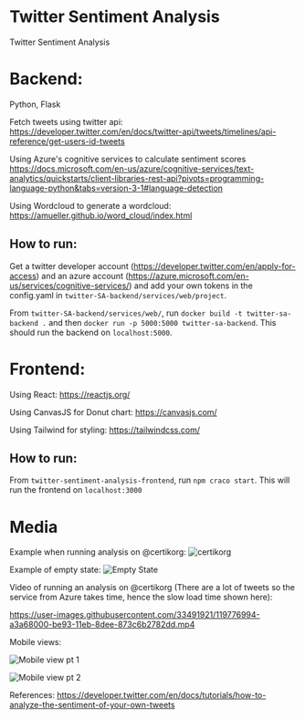# Twitter Sentiment Analysis
 Twitter Sentiment Analysis
 
# Backend:
 Python, Flask
 
 Fetch tweets using twitter api:
 https://developer.twitter.com/en/docs/twitter-api/tweets/timelines/api-reference/get-users-id-tweets
 
 Using Azure's cognitive services to calculate sentiment scores
 https://docs.microsoft.com/en-us/azure/cognitive-services/text-analytics/quickstarts/client-libraries-rest-api?pivots=programming-language-python&tabs=version-3-1#language-detection
 
 Using Wordcloud to generate a wordcloud: https://amueller.github.io/word_cloud/index.html 
 
 ## __How to run:__

 Get a twitter developer account (https://developer.twitter.com/en/apply-for-access) and an azure account (https://azure.microsoft.com/en-us/services/cognitive-services/) and add your own tokens in the config.yaml in `twitter-SA-backend/services/web/project`.
 
 From `twitter-SA-backend/services/web/`, run `docker build -t twitter-sa-backend .` and then `docker run -p 5000:5000 twitter-sa-backend`. This should run the backend on `localhost:5000`.
 
# Frontend:
 Using React: https://reactjs.org/
 
 Using CanvasJS for Donut chart: https://canvasjs.com/
 
 Using Tailwind for styling: https://tailwindcss.com/
 
 ## __How to run:__
 From `twitter-sentiment-analysis-frontend`, run `npm craco start`. This will run the frontend on `localhost:3000`

# Media
 
 Example when running analysis on @certikorg:
 ![certikorg](https://user-images.githubusercontent.com/33491921/119240937-33110380-bb21-11eb-9f96-7c133c4e0958.PNG)
 
 
 Example of empty state:
 ![Empty State](https://user-images.githubusercontent.com/33491921/119240945-40c68900-bb21-11eb-9066-f54851da9106.PNG)
 
 Video of running an analysis on @certikorg (There are a lot of tweets so the service from Azure takes time, hence the slow load time shown here):
 
 https://user-images.githubusercontent.com/33491921/119776994-a3a68000-be93-11eb-8dee-873c6b2782dd.mp4

 Mobile views:
 
 ![Mobile view pt 1](https://user-images.githubusercontent.com/33491921/119777082-b7ea7d00-be93-11eb-90eb-3a444bb21abb.PNG)
 
 ![Mobile view pt 2](https://user-images.githubusercontent.com/33491921/119777089-b9b44080-be93-11eb-9a9e-f95ea61bd866.PNG)
 
 References:
  https://developer.twitter.com/en/docs/tutorials/how-to-analyze-the-sentiment-of-your-own-tweets
